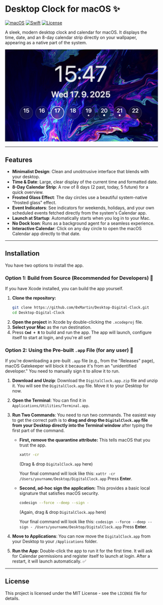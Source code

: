 # Desktop Clock for macOS ✨

[![macOS](https://img.shields.io/badge/macOS-13.0%2B-blue)](https://www.apple.com/macos)
[![Swift](https://img.shields.io/badge/Swift-5.9%2B-orange)](https://swift.org)
[![License](https://img.shields.io/badge/License-MIT-green)](LICENSE)

A sleek, modern desktop clock and calendar for macOS. It displays the time, date, and an 8-day calendar strip directly on your wallpaper, appearing as a native part of the system.

![Desktop Clock Screenshot](img1.png)

---
## Features

* **Minimalist Design**: Clean and unobtrusive interface that blends with your desktop.
* **Time & Date**: Large, clear display of the current time and formatted date.
* **8-Day Calendar Strip**: A row of 8 days (2 past, today, 5 future) for a quick overview.
* **Frosted Glass Effect**: The day circles use a beautiful system-native "frosted glass" effect.
* **Event Indicators**: See indicators for weekends, holidays, and your own scheduled events fetched directly from the system's Calendar app.
* **Launch at Startup**: Automatically starts when you log in to your Mac.
* **No Dock Icon**: Runs as a background agent for a seamless experience.
* **Interactive Calendar**: Click on any day circle to open the macOS Calendar app directly to that date.

---
## Installation

You have two options to install the app.

### Option 1: Build from Source (Recommended for Developers) 🔧

If you have Xcode installed, you can build the app yourself.

1.  **Clone the repository:**
    ```sh
    git clone https://github.com/0xMartin/Desktop-Digital-Clock.git
    cd Desktop-Digital-Clock
    ```
2.  **Open the project** in Xcode by double-clicking the `.xcodeproj` file.
3.  **Select your Mac** as the run destination.
4.  Press **`Cmd + R`** to build and run the app. The app will launch, configure itself to start at login, and you're all set!

### Option 2: Using the Pre-built `.app` File (for any user) 🚀

If you're downloading a pre-built `.app` file (e.g., from the "Releases" page), macOS Gatekeeper will block it because it's from an "unidentified developer." You need to manually sign it to allow it to run.

1.  **Download and Unzip**: Download the `DigitalClock.app.zip` file and unzip it. You will see the `DigitalClock.app` file. Move it to your Desktop for now.

2.  **Open the Terminal**: You can find it in `Applications/Utilities/Terminal.app`.

3.  **Run Two Commands**: You need to run two commands. The easiest way to get the correct path is to **drag and drop the `DigitalClock.app` file from your Desktop directly into the Terminal window** after typing the first part of the command.

    * **First, remove the quarantine attribute:** This tells macOS that you trust the app.
        ```sh
        xattr -cr 
        ```
        (Drag & drop `DigitalClock.app` here)

        Your final command will look like this: `xattr -cr /Users/yourname/Desktop/DigitalClock.app`
        Press **Enter**.

    * **Second, ad-hoc sign the application:** This provides a basic local signature that satisfies macOS security.
        ```sh
        codesign --force --deep --sign - 
        ```
        (Again, drag & drop `DigitalClock.app` here)
        
        Your final command will look like this: `codesign --force --deep --sign - /Users/yourname/Desktop/DigitalClock.app`
        Press **Enter**.

4.  **Move to Applications**: You can now move the `DigitalClock.app` from your Desktop to your `/Applications` folder.

5.  **Run the App**: Double-click the app to run it for the first time. It will ask for Calendar permissions and register itself to launch at login. After a restart, it will launch automatically. ✅

---
## License

This project is licensed under the MIT License - see the `LICENSE` file for details.
